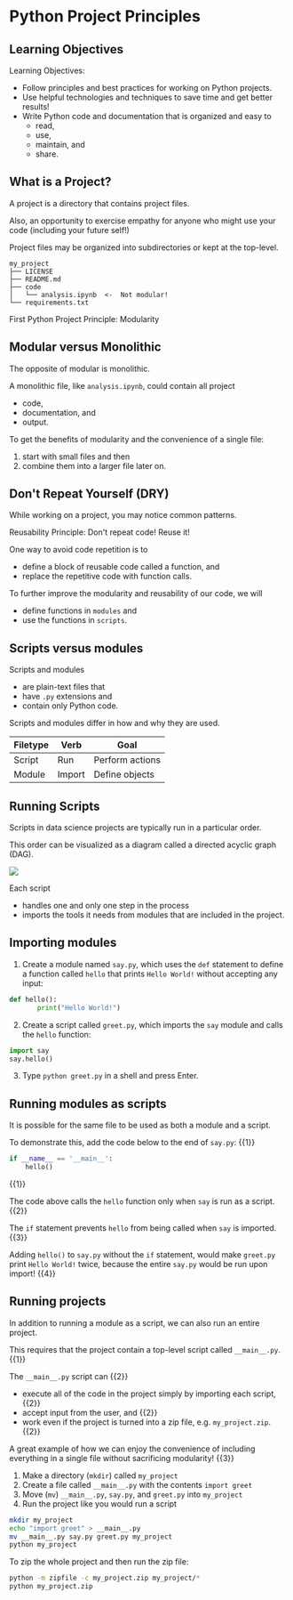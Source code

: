 # Python Project Principles

## Learning Objectives

Learning Objectives: 
- Follow principles and best practices for working on Python projects.
- Use helpful technologies and techniques to save time and get better results!
- Write Python code and documentation that is organized and easy to 
    - read, 
    - use, 
    - maintain, and 
    - share. 

## What is a Project?

A project is a directory that contains project files.

Also, an opportunity to exercise empathy for anyone who might use your code (including your future self!)

Project files may be organized into subdirectories or kept at the top-level.

```
my_project
├── LICENSE
├── README.md
├── code
│   └── analysis.ipynb  <-  Not modular!
└── requirements.txt
```

First Python Project Principle: Modularity


## Modular versus Monolithic

The opposite of modular is monolithic.

A monolithic file, like `analysis.ipynb`, could contain all project 
- code, 
- documentation, and 
- output. 

To get the benefits of modularity and the convenience of a single file: 
1. start with small files and then 
2. combine them into a larger file later on. 

## Don't Repeat Yourself (DRY)

While working on a project, you may notice common patterns.

Reusability Principle: Don't repeat code! Reuse it! 

One way to avoid code repetition is to 
- define a block of reusable code called a function, and 
- replace the repetitive code with function calls. 

To further improve the modularity and reusability of our code, we will 
- define functions in `modules` and 
- use the functions in `scripts`. 

## Scripts versus modules

Scripts and modules
- are plain-text files that
- have `.py` extensions and
- contain only Python code.

Scripts and modules differ in how and why they are used.

| Filetype | Verb   | Goal             |
|----------|--------|------------------|
| Script   | Run    | Perform actions  |
| Module   | Import | Define objects   |

## Running Scripts

Scripts in data science projects are typically run in a particular order.

This order can be visualized as a diagram called a directed acyclic graph (DAG). 

![](https://assets.datacamp.com/production/repositories/3687/datasets/3d4fdb37d0924a05ab75fcc786dc590b33dbbf4b/simple_dag.png) 

Each script 
- handles one and only one step in the process 
- imports the tools it needs from modules that are included in the project. 

## Importing modules

1. Create a module named `say.py`, which uses the `def` statement to define a function called `hello` that prints `Hello World!` without accepting any input:
```python
def hello():
       print("Hello World!")
```

2. Create a script called `greet.py`, which imports the `say` module and calls the `hello` function:
```python
import say
say.hello()
```

3. Type `python greet.py` in a shell and press Enter.


## Running modules as scripts

It is possible for the same file to be used as both a module and a script.

To demonstrate this, add the code below to the end of `say.py`: {{1}}
```python
if __name__ == '__main__':
    hello()
```
{{1}}

The code above calls the `hello` function only when `say` is run as a script. {{2}}

The `if` statement prevents `hello` from being called when `say` is imported. {{3}}

Adding `hello()` to `say.py` without the `if` statement, would make `greet.py` print `Hello World!` twice, because the entire `say.py` would be run upon import! {{4}}

## Running projects

In addition to running a module as a script, we can also run an entire project.

This requires that the project contain a top-level script called `__main__.py`. {{1}}

The `__main__.py` script can  {{2}}
- execute all of the code in the project simply by importing each script, {{2}}
- accept input from the user, and {{2}}
- work even if the project is turned into a zip file, e.g. `my_project.zip`. {{2}}

A great example of how we can enjoy the convenience of including everything in a single file without sacrificing modularity! {{3}}

1. Make a directory (`mkdir`) called `my_project`
2. Create a file called `__main__.py` with the contents `import greet`
3. Move (`mv`) `__main__.py`, `say.py`, and `greet.py` into `my_project`
4. Run the project like you would run a script

```bash
mkdir my_project
echo "import greet" > __main__.py
mv __main__.py say.py greet.py my_project
python my_project
```

To zip the whole project and then run the zip file:
```bash
python -m zipfile -c my_project.zip my_project/*
python my_project.zip
```

